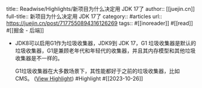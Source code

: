 title:: Readwise/Highlights/新项目为什么决定用 JDK 17了
author:: [[juejin.cn]]
full-title:: 新项目为什么决定用 JDK 17了
category:: #articles
url:: https://juejin.cn/post/7177550894316126269
tags:: #[[inoreader]] #[[read]] #[[掘金 - 后端]]

- JDK8可以启用G1作为垃圾收集器，JDK9到 JDK 17，G1 垃圾收集器是默认的垃圾收集器，G1是兼顾老年代和年轻代的收集器，并且其内存模型和其他垃圾收集器是不一样的。
  
  G1垃圾收集器在大多数场景下，其性能都好于之前的垃圾收集器，比如CMS。 ([View Highlight](https://read.readwise.io/read/01hdmsf827eyhrr3nqa8kvt9kw)) #Highlight #[[2023-10-26]]
